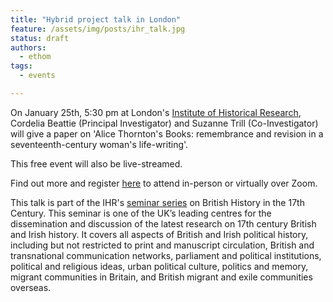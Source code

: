 ```yaml
---
title: "Hybrid project talk in London"
feature: /assets/img/posts/ihr_talk.jpg
status: draft
authors:
  - ethom
tags:
  - events

---
```

On January 25th, 5:30 pm at London's [Institute of Historical Research](https://www.history.ac.uk/about-us/find-us), Cordelia Beattie (Principal Investigator) and Suzanne Trill (Co-Investigator) will give a paper on 'Alice Thornton's Books: remembrance and revision in a seventeenth-century woman's life-writing'. 

This free event will also be live-streamed. 

Find out more and register [here](https://www.history.ac.uk/events/alice-thorntons-books-remembrance-and-revision-a-seventeenth-century-womans-life-writing) to attend in-person or virtually over Zoom. 

This talk is part of the IHR's [seminar series](https://www.history.ac.uk/seminars/british-history-17th-century) on British History in the 17th Century. This seminar is one of the UK’s leading centres for the dissemination and discussion of the latest research on 17th century British and Irish history. It covers all aspects of British and Irish political history, including but not restricted to print and manuscript circulation, British and transnational communication networks, parliament and political institutions, political and religious ideas, urban political culture, politics and memory, migrant communities in Britain, and British migrant and exile communities overseas. 

